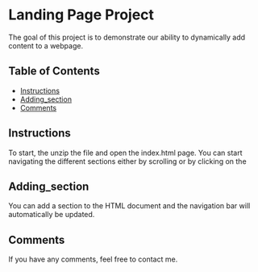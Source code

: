 # Landing Page Project
The goal of this project is to demonstrate our ability to dynamically add content to a webpage.

## Table of Contents

* [Instructions](#instructions)
* [Adding_section](#adding_section)
* [Comments](#comments)

## Instructions

To start, the unzip the file and open the index.html page. You can start navigating the different sections either by scrolling or by clicking on the 

## Adding_section

You can add a section to the HTML document and the navigation bar will automatically be updated.

## Comments

If you have any comments, feel free to contact me. 



